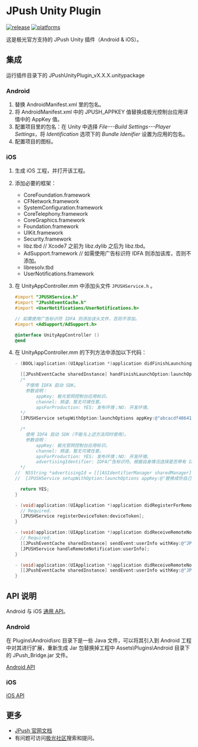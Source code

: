 # JPush Unity Plugin

[![release](https://img.shields.io/badge/release-3.1.3-blue.svg)](https://github.com/jpush/jpush-unity3d-plugin/releases)
[![platforms](https://img.shields.io/badge/platforms-iOS%7CAndroid-green.svg)](https://github.com/jpush/jpush-unity3d-plugin)

这是极光官方支持的 JPush Unity 插件（Android &amp; iOS）。

## 集成

运行插件目录下的 JPushUnityPlugin_vX.X.X.unitypackage

### Android

1. 替换 AndroidManifest.xml 里的包名。
2. 将 AndroidManifest.xml 中的 JPUSH_APPKEY 值替换成极光控制台应用详情中的 AppKey 值。
3. 配置项目里的包名：在 Unity 中选择 *File---Build Settings---Player Settings*，将 *Identification* 选项下的 *Bundle Idenifier* 设置为应用的包名。
4. 配置项目的图标。

### iOS

1. 生成 iOS 工程，并打开该工程。
2. 添加必要的框架：

    - CoreFoundation.framework
    - CFNetwork.framework
    - SystemConfiguration.framework
    - CoreTelephony.framework
    - CoreGraphics.framework
    - Foundation.framework
    - UIKit.framework
    - Security.framework
    - libz.tbd            // Xcode7 之前为 libz.dylib 之后为 libz.tbd。
    - AdSupport.framework // 如需使用广告标识符 IDFA 则添加该库，否则不添加。
    - libresolv.tbd
    - UserNotifications.framework

3. 在 UnityAppController.mm 中添加头文件 `JPUSHService.h`  。

    ```Objective-C
    #import "JPUSHService.h"
    #import "JPushEventCache.h"
    #import <UserNotifications/UserNotifications.h>

    // 如需使用广告标识符 IDFA 则添加该头文件，否则不添加。
    #import <AdSupport/AdSupport.h>

    @interface UnityAppController ()
    @end
    ```

4. 在 UnityAppController.mm 的下列方法中添加以下代码：

    ```Objective-C
    - (BOOL)application:(UIApplication *)application didFinishLaunchingWithOptions:(NSDictionary *)launchOptions {

      [[JPushEventCache sharedInstance] handFinishLaunchOption:launchOptions];
      /*
        不使用 IDFA 启动 SDK。
        参数说明：
            appKey: 极光官网控制台应用标识。
            channel: 频道，暂无可填任意。
            apsForProduction: YES: 发布环境；NO: 开发环境。
      */
      [JPUSHService setupWithOption:launchOptions appKey:@"abcacdf406411fa656ee11c3" channel:@"" apsForProduction:NO];

      /*
        使用 IDFA 启动 SDK（不能与上述方法同时使用）。
        参数说明：
            appKey: 极光官网控制台应用标识。
            channel: 频道，暂无可填任意。
            apsForProduction: YES: 发布环境；NO: 开发环境。
            advertisingIdentifier: IDFA广告标识符。根据自身情况选择是否带有 IDFA 的启动方法，并注释另外一个启动方法。
      */
    //  NSString *advertisingId = [[[ASIdentifierManager sharedManager] advertisingIdentifier] UUIDString];
    //  [JPUSHService setupWithOption:launchOptions appKey:@"替换成你自己的 Appkey" channel:@"" apsForProduction:NO SadvertisingIdentifier:advertisingId];

      return YES;
    }

    - (void)application:(UIApplication *)application didRegisterForRemoteNotificationsWithDeviceToken:(NSData *)deviceToken {
      // Required.
      [JPUSHService registerDeviceToken:deviceToken];
    }

    - (void)application:(UIApplication *)application didReceiveRemoteNotification:(NSDictionary *)userInfo {
      // Required.
      [[JPushEventCache sharedInstance] sendEvent:userInfo withKey:@"JPushPluginReceiveNotification"];
      [JPUSHService handleRemoteNotification:userInfo];
    }

    - (void)application:(UIApplication *)application didReceiveRemoteNotification:(NSDictionary *)userInfo fetchCompletionHandler:(void (^)(UIBackgroundFetchResult result))handler {
      [[JPushEventCache sharedInstance] sendEvent:userInfo withKey:@"JPushPluginReceiveNotification"];
    }
    ```

## API 说明

Android 与 iOS [通用 API](/Doc/CommonAPI.md)。

### Android

在 Plugins\Android\src 目录下是一些 Java 文件，可以将其引入到 Android 工程中对其进行扩展，重新生成 Jar 包替换掉工程中 Assets\Plugins\Android 目录下的 JPush_Bridge.jar 文件。

[Android API](/Doc/AndroidAPI.md)

### iOS

[iOS API](/Doc/iOSAPI.md)

## 更多

- [JPush 官网文档](http://docs.jiguang.cn/guideline/jpush_guide/)
- 有问题可访问[极光社区](http://community.jpush.cn/)搜索和提问。
